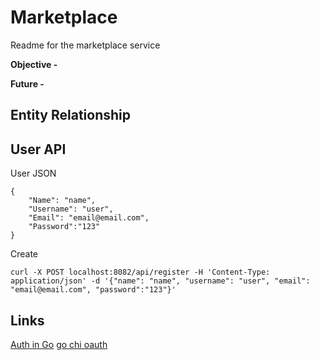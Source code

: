 # Marketplace
Readme for the marketplace service


**Objective -** 

**Future -** 


## Entity Relationship

## User API
User JSON
```
{
    "Name": "name",
	"Username": "user",
	"Email": "email@email.com",
	"Password":"123"
}
```


Create
```
curl -X POST localhost:8082/api/register -H 'Content-Type: application/json' -d '{"name": "name", "username": "user", "email": "email@email.com", "password":"123"}'
```




## Links

[Auth in Go](https://codewithmukesh.com/blog/jwt-authentication-in-golang/)
[go chi oauth](https://github.com/go-chi/oauth)